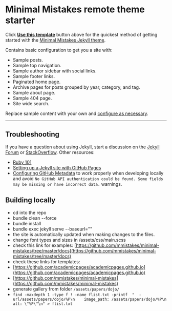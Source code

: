 # Minimal Mistakes remote theme starter

Click [**Use this template**](https://github.com/mmistakes/mm-github-pages-starter/generate) button above for the quickest method of getting started with the [Minimal Mistakes Jekyll theme](https://github.com/mmistakes/minimal-mistakes).

Contains basic configuration to get you a site with:

- Sample posts.
- Sample top navigation.
- Sample author sidebar with social links.
- Sample footer links.
- Paginated home page.
- Archive pages for posts grouped by year, category, and tag.
- Sample about page.
- Sample 404 page.
- Site wide search.

Replace sample content with your own and [configure as necessary](https://mmistakes.github.io/minimal-mistakes/docs/configuration/).

---

## Troubleshooting

If you have a question about using Jekyll, start a discussion on the [Jekyll Forum](https://talk.jekyllrb.com/) or [StackOverflow](https://stackoverflow.com/questions/tagged/jekyll). Other resources:

- [Ruby 101](https://jekyllrb.com/docs/ruby-101/)
- [Setting up a Jekyll site with GitHub Pages](https://jekyllrb.com/docs/github-pages/)
- [Configuring GitHub Metadata](https://github.com/jekyll/github-metadata/blob/master/docs/configuration.md#configuration) to work properly when developing locally and avoid `No GitHub API authentication could be found. Some fields may be missing or have incorrect data.` warnings.


## Building locally
- cd into the repo
- bundle clean --force
- bundle install
- bundle exec jekyll serve --baseurl=""
- the site is automatically updated when making changes to the files. 
- change font types and sizes in /assets/css/main.scss
- check this link for examples: [https://github.com/mmistakes/minimal-mistakes/tree/master/docs](https://github.com/mmistakes/minimal-mistakes/tree/master/docs)
- check these links for templates:
- [https://github.com/academicpages/academicpages.github.io](https://github.com/academicpages/academicpages.github.io)
- [https://github.com/mmistakes/minimal-mistakes](https://github.com/mmistakes/minimal-mistakes)
- generate gallery from folder `/assets/papers/dojo/`
- ```find -maxdepth 1 -type f ! -name flist.txt -printf  "  - url/assets/papers/dojo/%P\n    image_path: /assets/papers/dojo/%P\n    alt: \"%P\"\n" > flist.txt```

